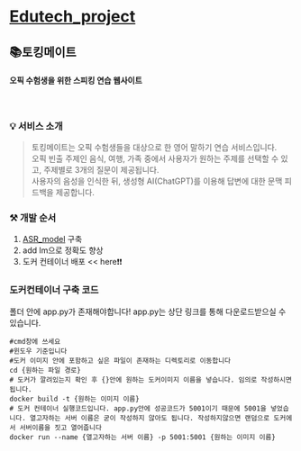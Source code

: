 # [Edutech_project](https://github.com/EduTechProjects)

## 📚토킹메이트
#### 오픽 수험생을 위한 스피킹 연습 웹사이트
<br>

### 💡 서비스 소개
> 토킹메이트는 오픽 수험생들을 대상으로 한 영어 말하기 연습 서비스입니다. <br>
> 오픽 빈출 주제인 음식, 여행, 가족 중에서 사용자가 원하는 주제를 선택할 수 있고, 주제별로 3개의 질문이 제공됩니다. <br>
> 사용자의 음성을 인식한 뒤, 생성형 AI(ChatGPT)를 이용해 답변에 대한 문맥 피드백을 제공합니다.
### ⚒ 개발 순서
1. [ASR_model](https://github.com/pongjin/ASR_flask_api) 구축
2. add lm으로 정확도 향상
3. 도커 컨테이너 배포 << here❗❗

### 도커컨테이너 구축 코드
폴더 안에 app.py가 존재해야합니다! app.py는 상단 링크를 통해 다운로드받으실 수 있습니다.
```
#cmd창에 쓰세요
#윈도우 기준입니다
#도커 이미지 안에 포함하고 싶은 파일이 존재하는 디렉토리로 이동합니다
cd {원하는 파일 경로}
# 도커가 깔려있는지 확인 후 {}안에 원하는 도커이미지 이름을 넣습니다. 임의로 작성하시면 됩니다.
docker build -t {원하는 이미지 이름}
# 도커 컨테이너 실행코드입니다. app.py안에 성공코드가 5001이기 때문에 5001을 넣었습니다. 열고자하는 서버 이름은 굳이 작성하지 않아도 됩니다. 작성하지않으면 랜덤으로 도커에서 서버이름을 짓고 열어줍니다
docker run --name {열고자하는 서버 이름} -p 5001:5001 {원하는 이미지 이름} 
```
